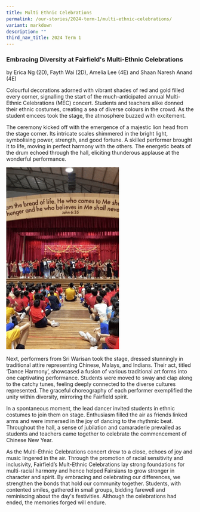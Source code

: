 ```yaml
---
title: Multi Ethnic Celebrations
permalink: /our-stories/2024-term-1/multi-ethnic-celebrations/
variant: markdown
description: ""
third_nav_title: 2024 Term 1
---
```

### Embracing Diversity at Fairfield's Multi-Ethnic Celebrations

by Erica Ng (2D), Fayth Wai (2D), Amelia Lee (4E) and Shaan Naresh Anand (4E)

Colourful decorations adorned with vibrant shades of red and gold filled every corner, signalling the start of the much-anticipated annual Multi-Ethnic Celebrations (MEC) concert. Students and teachers alike donned their ethnic costumes, creating a sea of diverse colours in the crowd. As the student emcees took the stage, the atmosphere buzzed with excitement.

The ceremony kicked off with the emergence of a majestic lion head from the stage corner. Its intricate scales shimmered in the bright light, symbolising power, strength, and good fortune. A skilled performer brought it to life, moving in perfect harmony with the others. The energetic beats of the drum echoed through the hall, eliciting thunderous applause at the wonderful performance.

<img src="/images/Our Stories/2024/ezgif_MEC_ver_1.gif" style="width:60%">


Next, performers from Sri Warisan took the stage, dressed stunningly in traditional attire representing Chinese, Malays, and Indians. Their act, titled ‘Dance Harmony’, showcased a fusion of various traditional art forms into one captivating performance. Students were moved to sway and clap along to the catchy tunes, feeling deeply connected to the diverse cultures represented. The graceful choreography of each performer exemplified the unity within diversity, mirroring the Fairfield spirit.

In a spontaneous moment, the lead dancer invited students in ethnic costumes to join them on stage. Enthusiasm filled the air as friends linked arms and were immersed in the joy of dancing to the rhythmic beat. Throughout the hall, a sense of jubilation and camaraderie prevailed as students and teachers came together to celebrate the commencement of Chinese New Year.

As the Multi-Ethnic Celebrations concert drew to a close, echoes of joy and music lingered in the air. Through the promotion of racial sensitivity and inclusivity, Fairfield’s Mult-Ethnic Celebrations lay strong foundations for multi-racial harmony and hence helped Fairsians to grow stronger in character and spirit. By embracing and celebrating our differences, we strengthen the bonds that hold our community together. Students, with contented smiles, gathered in small groups, bidding farewell and reminiscing about the day's festivities. Although the celebrations had ended, the memories forged will endure.